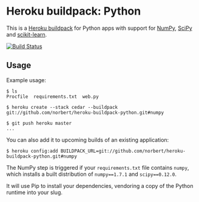 Heroku buildpack: Python
========================

This is a [Heroku buildpack](http://devcenter.heroku.com/articles/buildpacks) for Python apps with support for [NumPy](http://www.numpy.org), [SciPy](http://www.scipy.org) and [scikit-learn](http://scikit-learn.org).

[![Build Status](https://secure.travis-ci.org/norbert/heroku-buildpack-python.png?branch=numpy)](http://travis-ci.org/norbert/heroku-buildpack-python)


Usage
-----

Example usage:

    $ ls
    Procfile  requirements.txt  web.py

    $ heroku create --stack cedar --buildpack git://github.com/norbert/heroku-buildpack-python.git#numpy

    $ git push heroku master
    ...

You can also add it to upcoming builds of an existing application:

    $ heroku config:add BUILDPACK_URL=git://github.com/norbert/heroku-buildpack-python.git#numpy

The NumPy step is triggered if your `requirements.txt` file contains `numpy`, which installs a built distribution of `numpy==1.7.1` and `scipy==0.12.0`.

It will use Pip to install your dependencies, vendoring a copy of the Python runtime into your slug.

